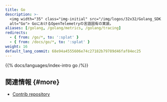 ```yaml
---
title: Go
description: >-
  <img width="35" class="img-initial" src="/img/logos/32x32/Golang_SDK.svg"
  alt="Go"> GoにおけるOpenTelemetryの言語固有の実装。
aliases: [/golang, /golang/metrics, /golang/tracing]
redirects:
  - { from: /go/*, to: ':splat' }
  - { from: /docs/go/*, to: ':splat' }
weight: 16
default_lang_commit: 68e94a4555606e74c27182b79789d46faf84ec25
---
```


{{% docs/languages/index-intro go /%}}

## 関連情報 {#more}

- [Contrib repository](https://github.com/open-telemetry/opentelemetry-go-contrib)
